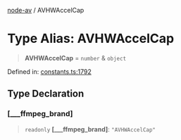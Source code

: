 [node-av](../globals.md) / AVHWAccelCap

# Type Alias: AVHWAccelCap

> **AVHWAccelCap** = `number` & `object`

Defined in: [constants.ts:1792](https://github.com/seydx/av/blob/f8631fc881b394300b1479f511d55cf1c370a87f/src/constants/constants.ts#L1792)

## Type Declaration

### \[\_\_\_ffmpeg\_brand\]

> `readonly` **\[\_\_\_ffmpeg\_brand\]**: `"AVHWAccelCap"`

